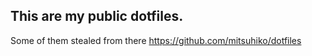 ## This are my public dotfiles.

Some of them stealed from there https://github.com/mitsuhiko/dotfiles


